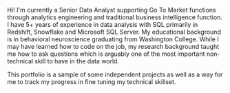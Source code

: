 Hi! I'm currently a Senior Data Analyst supporting Go To Market functions through analytics engineering and traditional business intelligence function. I have 5+ years of experience in data analysis with SQL primarily in Redshift, Snowflake and Microsoft SQL Server. My educational background is in behavioral neuroscience graduating from Washington College. While I may have learned how to code on the job, my research background taught me how to ask questions which is arguably one of the most important non-technical skill to have in the data world. 

This portfolio is a sample of some independent projects as well as a way for me to track my progress in fine tuning my technical skillset.
